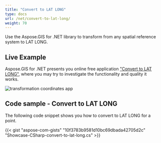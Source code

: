 ```yaml
---
title: "Convert to LAT LONG"
type: docs
url: /net/convert-to-lat-long/
weight: 70
---
```


Use the Aspose.GIS for .NET library to transform from any spatial reference system to LAT LONG.

## **Live Example**

Aspose.GIS for .NET presents you online free application ["Convert to LAT LONG"](https://products.aspose.app/gis/transformation/convert-to-lat-long), where you may try to investigate the functionality and quality it works.

![transformation coordinates app](https://docs.aspose.com/gis/net/showcases/transformation/transformation-app.png)

## **Code sample - Convert to LAT LONG**

The following code snippet shows you how to convert to LAT LONG for a point.

{{< gist "aspose-com-gists" "10f3783b9581d10bc69dbada42705d2c" "Showcase-CSharp-convert-to-lat-long.cs" >}}
